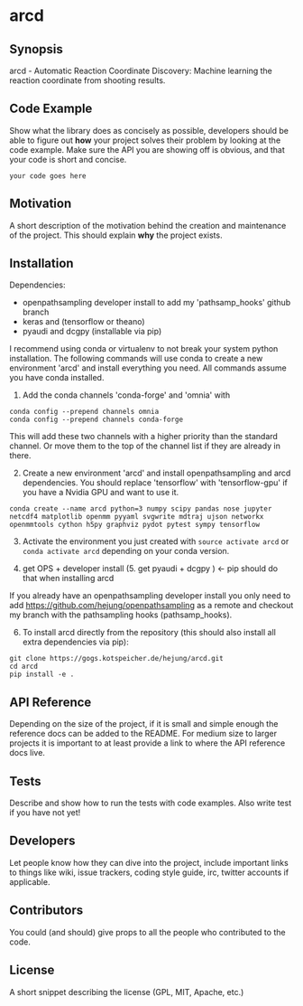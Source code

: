 # arcd

## Synopsis

arcd - Automatic Reaction Coordinate Discovery: Machine learning the reaction coordinate from shooting results.

## Code Example

Show what the library does as concisely as possible, developers should be able to figure out **how** your project solves their problem by looking at the code example. Make sure the API you are showing off is obvious, and that your code is short and concise.

```
your code goes here
```

## Motivation

A short description of the motivation behind the creation and maintenance of the project. This should explain **why** the project exists.

## Installation
Dependencies:
- openpathsampling developer install to add my 'pathsamp_hooks' github branch
- keras and (tensorflow or theano)
- pyaudi and dcgpy (installable via pip)

I recommend using conda or virtualenv to not break your system python installation. The following commands will use conda to create a new environment 'arcd' and install everything you need. All commands assume you have conda installed.
1. Add the conda channels 'conda-forge' and 'omnia' with
```
conda config --prepend channels omnia
conda config --prepend channels conda-forge
```
This will add these two channels with a higher priority than the standard channel. Or move them to the top of the channel list if they are already in there. 

2. Create a new environment 'arcd' and install openpathsampling and arcd dependencies. You should replace 'tensorflow' with 'tensorflow-gpu' if you have a Nvidia GPU and want to use it.
```
conda create --name arcd python=3 numpy scipy pandas nose jupyter netcdf4 matplotlib openmm pyyaml svgwrite mdtraj ujson networkx openmmtools cython h5py graphviz pydot pytest sympy tensorflow
```
3. Activate the environment you just created with `source activate arcd` or `conda activate arcd` depending on your conda version.

4. get OPS + developer install
(5. get pyaudi  + dcgpy ) <- pip should do that when installing arcd

If you already have an openpathsampling developer install you only need to add https://github.com/hejung/openpathsampling as a remote and checkout my branch with the pathsampling hooks (pathsamp_hooks).

6. To install arcd directly from the repository (this should also install all extra dependencies via pip):
```
git clone https://gogs.kotspeicher.de/hejung/arcd.git
cd arcd
pip install -e .
```

## API Reference

Depending on the size of the project, if it is small and simple enough the reference docs can be added to the README. For medium size to larger projects it is important to at least provide a link to where the API reference docs live.

## Tests

Describe and show how to run the tests with code examples. Also write test if you have not yet!

## Developers

Let people know how they can dive into the project, include important links to things like wiki, issue trackers, coding style guide, irc, twitter accounts if applicable.

## Contributors

You could (and should) give props to all the people who contributed to the code.

## License

A short snippet describing the license (GPL, MIT, Apache, etc.)
